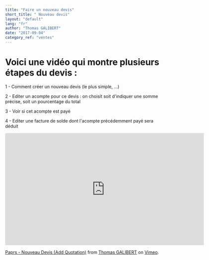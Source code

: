 ```yaml
---
title: "Faire un nouveau devis"
short_title: " Nouveau devis"
layout: "default"
lang: "fr"
author: "Thomas GALIBERT"
date: "2017-09-04"
category_ref: "ventes"
---
```


<h1>Voici une vidéo qui montre plusieurs étapes du devis : </h1>

1 - Comment créer un nouveau devis (le plus simple, ...)

2 - Editer un acompte pour ce devis : on choisit soit d'indiquer une somme précise, soit un pourcentage du total

3 - Voir si cet acompte est payé

4 - Editer une facture de solde dont l'acompte précédemment payé sera déduit

<iframe src="https://player.vimeo.com/video/232343348" width="640" height="360" frameborder="0" webkitallowfullscreen mozallowfullscreen allowfullscreen></iframe>
<p><a href="https://vimeo.com/232343348">Paprs - Nouveau Devis (Add Quotation)</a> from <a href="https://vimeo.com/user38622249">Thomas GALIBERT</a> on <a href="https://vimeo.com">Vimeo</a>.</p>
